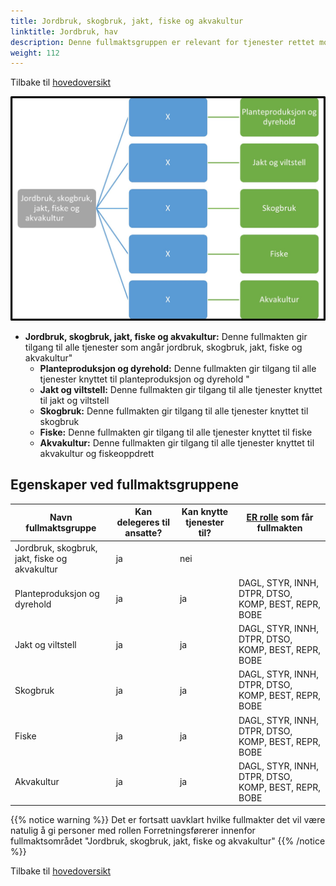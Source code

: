 ```yaml
---
title: Jordbruk, skogbruk, jakt, fiske og akvakultur
linktitle: Jordbruk, hav
description: Denne fullmaktsgruppen er relevant for tjenester rettet mot virksomheter med aktivitet innen jordbruk, skogbruk, jakt, fiske og akvakultur
weight: 112
---
```

Tilbake til [hovedoversikt](/authorization/modules/accessgroups/type-accessgroups/versjon-2/#oversikt-over-fullmaktsgrupper)

 
![Jordbruk, skogbruk, jakt, fiske og akvakultur](jsjfa.jpg "Jordbruk, skogbruk, jakt, fiske og akvakultur")
- **Jordbruk, skogbruk, jakt, fiske og akvakultur:** Denne fullmakten gir tilgang til alle tjenester som angår jordbruk, skogbruk, jakt, fiske og akvakultur"
	- **Planteproduksjon og dyrehold:** Denne fullmakten gir tilgang til alle tjenester knyttet til planteproduksjon og dyrehold
"
    - **Jakt og viltstell:** Denne fullmakten gir tilgang til alle tjenester knyttet til jakt og viltstell
    - **Skogbruk:** Denne fullmakten gir tilgang til alle tjenester knyttet til skogbruk
    - **Fiske:** Denne fullmakten gir tilgang til alle tjenester knyttet til fiske
    - **Akvakultur:** Denne fullmakten gir tilgang til alle tjenester knyttet til akvakultur og fiskeoppdrett


## Egenskaper ved fullmaktsgruppene
|Navn fullmaktsgruppe|Kan delegeres til ansatte?|Kan knytte tjenester til?|[ER rolle](/authorization/modules/accessgroups/register_er/#rolletyper-fra-enhetsregisteret) som får fullmakten|
|---|---|---|---|
|Jordbruk, skogbruk, jakt, fiske og akvakultur| ja|nei||
|Planteproduksjon og dyrehold|ja|ja|DAGL, STYR, INNH, DTPR, DTSO, KOMP, BEST, REPR, BOBE|
|Jakt og viltstell|ja|ja|DAGL, STYR, INNH, DTPR, DTSO, KOMP, BEST, REPR, BOBE|
|Skogbruk|ja|ja|DAGL, STYR, INNH, DTPR, DTSO, KOMP, BEST, REPR, BOBE|
|Fiske|ja|ja|DAGL, STYR, INNH, DTPR, DTSO, KOMP, BEST, REPR, BOBE|
|Akvakultur|ja|ja|DAGL, STYR, INNH, DTPR, DTSO, KOMP, BEST, REPR, BOBE|

{{% notice warning %}} Det er fortsatt uavklart hvilke fullmakter det vil være natulig å gi personer med rollen Forretningsførerer innenfor fullmaktsområdet "Jordbruk, skogbruk, jakt, fiske og akvakultur" {{% /notice %}}


Tilbake til [hovedoversikt](/authorization/modules/accessgroups/type-accessgroups/versjon-2/#oversikt-over-fullmaktsgrupper)